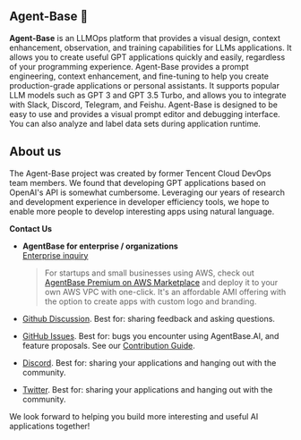 ## Agent-Base 🚀

**Agent-Base** is an LLMOps platform that provides a visual design, context enhancement, observation, and training capabilities for LLMs applications. It allows you to create useful GPT applications quickly and easily, regardless of your programming experience. Agent-Base provides a prompt engineering, context enhancement, and fine-tuning to help you create production-grade applications or personal assistants. It supports popular LLM models such as GPT 3 and GPT 3.5 Turbo, and allows you to integrate with Slack, Discord, Telegram, and Feishu. Agent-Base is designed to be easy to use and provides a visual prompt editor and debugging interface. You can also analyze and label data sets during application runtime.


## About us
The Agent-Base project was created by former Tencent Cloud DevOps team members. We found that developing GPT applications based on OpenAI's API is somewhat cumbersome. Leveraging our years of research and development experience in developer efficiency tools, we hope to enable more people to develop interesting apps using natural language.

**Contact Us**

- **AgentBase for enterprise / organizations</br>**
 <a href="https://uagentbase.app/chat/22L1zSxg6yW1cWQg">Enterprise inquiry</a> </br>
  > For startups and small businesses using AWS, check out [AgentBase Premium on AWS Marketplace](https://aws.amazon.com/marketplace/pp/prodview-t22mebxzwjhu6) and deploy it to your own AWS VPC with one-click. It's an affordable AMI offering with the option to create apps with custom logo and branding.

- [Github Discussion](https://github.com/agent-base/agentbase/discussions). Best for: sharing feedback and asking questions.
- [GitHub Issues](https://github.com/agent-base/agentbase/issues). Best for: bugs you encounter using AgentBase.AI, and feature proposals. See our [Contribution Guide](https://github.com/agent-base/agentbase/blob/main/CONTRIBUTING.md).
- [Discord](https://discord.gg/FngNHpbcY7). Best for: sharing your applications and hanging out with the community.
- [Twitter](https://twitter.com/agentbase_ai). Best for: sharing your applications and hanging out with the community.

We look forward to helping you build more interesting and useful AI applications together!
